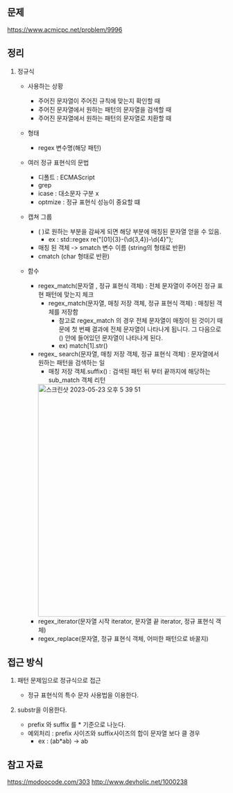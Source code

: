 ## 문제 
https://www.acmicpc.net/problem/9996

## 정리
1. 정규식
    - 사용하는 상황
        - 주어진 문자열이 주어진 규칙에 맞는지 확인할 때
        - 주어진 문자열에서 원하는 패턴의 문자열을 검색할 때
        - 주어진 문자열에서 원하는 패턴의 문자열로 치환할 때
    
    - 형태
        - regex 변수명(해당 패턴)
    
    - 여러 정규 표현식의 문법
        - 디폴트 : ECMAScript
        - grep
        - icase : 대소문자 구분 x
        - optmize : 정규 표현식 성능이 중요할 떄
    
    - 캡쳐 그룹
        - ( )로 원하는 부분을 감싸게 되면 해당 부분에 매칭된 문자열 얻을 수 있음. 
            - ex : std::regex re("[01]{3}-(\\d{3,4})-\\d{4}"); 
        - 매칭 된 객체 -> smatch 변수 이름 (string의 형태로 반환) 
        - cmatch (char 형태로 반환)
    
    - 함수
        - regex_match(문자열 , 정규 표현식 객체) : 전체 문자열이 주어진 정규 표현 패턴에 맞는지 체크
            -  regex_match(문자열, 매칭 저장 객체, 정규 표현식 객체) : 매칭된 객체를 저장함
                -  참고로 regex_match 의 경우 전체 문자열이 매칭이 된 것이기 때문에 첫 번째 결과에 전체 문자열이 나타나게 됩니다. 그 다음으로 () 안에 들어있던 문자열이 나타나게 된다.
                - ex) match[1].str()
        - regex_ search(문자열, 매칭 저장 객체, 정규 표현식 객체) : 문자열에서 원하는 패턴을 검색하는 일
            - 매칭 저장 객체.suffix() : 검색된 패턴 뒤 부터 끝까지에 해당하는 sub_match 객체 리턴 
            <img width="536" alt="스크린샷 2023-05-23 오후 5 39 51" src="https://github.com/Kim-Jong-Gyu/CodingTest/assets/62927374/01d77bfb-06e2-4577-b41c-b1747fec266a">
        - regex_iterator(문자열 시작 iterator, 문자열 끝 iterator, 정규 표현식 객체)
        - regex_replace(문자열, 정규 표현식 객체, 어떠한 패턴으로 바꿀지)

## 접근 방식
1. 패턴 문제임으로 정규식으로 접근
    - 정규 표현식의 특수 문자 사용법을 이용한다.

2. substr을 이용한다.
    - prefix 와 suffix 를 * 기준으로 나눈다.
    - 예외처리 : prefix 사이즈와 suffix사이즈의 합이 문자열 보다 클 경우
        - ex : (ab*ab) -> ab

## 참고 자료
https://modoocode.com/303
http://www.devholic.net/1000238
